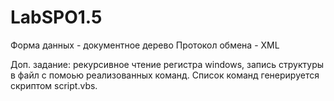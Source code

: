 # LabSPO1.5
 
Форма данных - документное дерево
Протокол обмена - XML

Доп. задание: рекурсивное чтение регистра windows, запись структуры в файл с помоью реализованных команд. Список команд генерируется скриптом script.vbs.
